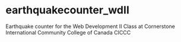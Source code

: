 # earthquakecounter_wdII
Earthquake counter for the Web Development II Class at Cornerstone International Community College of Canada CICCC 
